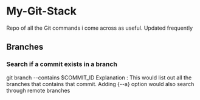 # My-Git-Stack
Repo of all the Git commands i come across as useful. Updated frequently


## Branches

### Search if a commit exists in a branch
git branch --contains $COMMIT_ID
Explanation : This would list out all the branches that contains that commit. Adding {--a} option would also search through remote branches
